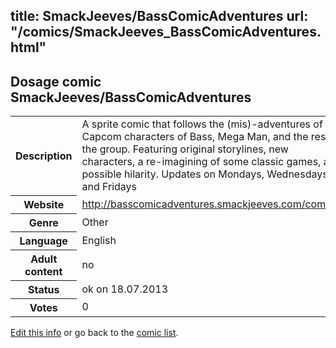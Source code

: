 title: SmackJeeves/BassComicAdventures
url: "/comics/SmackJeeves_BassComicAdventures.html"
---
Dosage comic SmackJeeves/BassComicAdventures
-----------------------------------------

<p id="msg"></p>
<script type="text/javascript">
if (window.location.search === '?edit_info_mail=sent_ok') {
  var elem = document.getElementById("msg");
  elem.innerHTML = 'Edited information sucessfully sent for review, which is usually done daily. Thanks!';
  elem.className = 'ok';
}
</script>
<table class="comicinfo">
<tr>
<th>Description</th><td>A sprite comic that follows the (mis)-adventures of the Capcom characters of Bass, Mega Man, and the rest of the group. Featuring original storylines, new characters, a re-imagining of some classic games, and possible hilarity. Updates on Mondays, Wednesdays, and Fridays</td>
</tr>
<tr>
<th>Website</th><td><a href="http://basscomicadventures.smackjeeves.com/comics/">http://basscomicadventures.smackjeeves.com/comics/</a></td>
</tr>
<tr>
<th>Genre</th><td>Other</td>
</tr>
<tr>
<th>Language</th><td>English</td>
</tr>
<tr>
<th>Adult content</th><td>no</td>
</tr>
<tr>
<th>Status</th><td>ok on 18.07.2013</td>
</tr>
<tr>
<th>Votes</th><td>0</td>
</tr>
</table>

[Edit this info](SmackJeeves_BassComicAdventures_edit.html) or go back to the [comic list](../comic-index.html).
